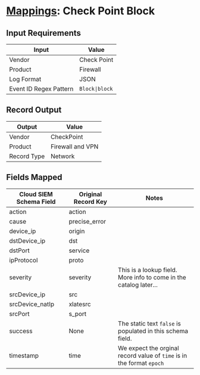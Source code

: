 # [Mappings](README.md): Check Point Block

## Input Requirements

|Input|Value|
|-----|-----|
|Vendor|Check Point|
|Product|Firewall|
|Log Format|JSON|
|Event ID Regex Pattern|`Block\|block`|

## Record Output

|Output|Value|
|------|-----|
|Vendor|CheckPoint|
|Product|Firewall and VPN|
|Record Type|Network|

## Fields Mapped

|Cloud SIEM Schema Field|Original Record Key|Notes|
|-----------------------|-------------------|-----|
|action|action||
|cause|precise_error||
|device_ip|origin||
|dstDevice_ip|dst||
|dstPort|service||
|ipProtocol|proto||
|severity|severity|This is a lookup field. More info to come in the catalog later...|
|srcDevice_ip|src||
|srcDevice_natIp|xlatesrc||
|srcPort|s_port||
|success|None|The static text `false` is populated in this schema field.|
|timestamp|time|We expect the orginal record value of `time` is in the format `epoch`|

